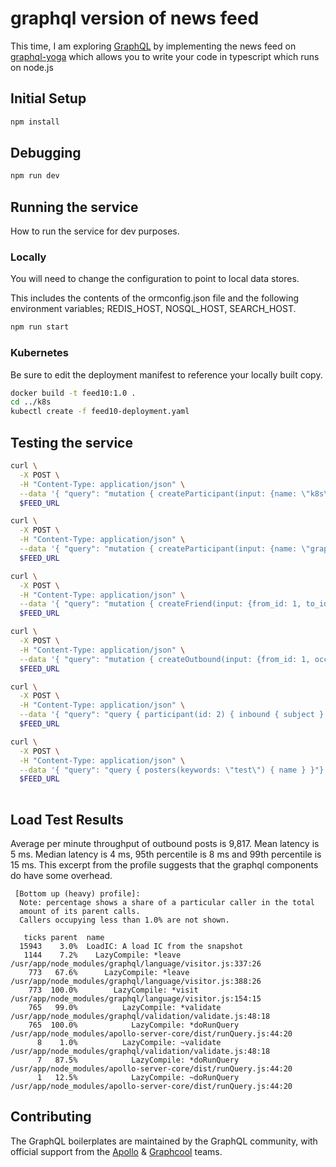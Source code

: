 # graphql version of news feed 

This time, I am exploring [GraphQL](https://graphql.org/) by implementing the news feed on [graphql-yoga](https://github.com/prisma/graphql-yoga) which allows you to write your code in typescript which runs on node.js

## Initial Setup

```bash
npm install
```

## Debugging

```bash
npm run dev
```

## Running the service

How to run the service for dev purposes.

### Locally

You will need to change the configuration to point to local data stores.

This includes the contents of the ormconfig.json file and the following environment variables; REDIS_HOST, NOSQL_HOST, SEARCH_HOST.

```bash
npm run start
```

### Kubernetes

Be sure to edit the deployment manifest to reference your locally built copy.

```bash
docker build -t feed10:1.0 . 
cd ../k8s
kubectl create -f feed10-deployment.yaml
```

## Testing the service

```bash
curl \
  -X POST \
  -H "Content-Type: application/json" \
  --data '{ "query": "mutation { createParticipant(input: {name: \"k8s\"}) { id } }"}' \
  $FEED_URL

curl \
  -X POST \
  -H "Content-Type: application/json" \
  --data '{ "query": "mutation { createParticipant(input: {name: \"graphql\"}) { id } }"}' \
  $FEED_URL

curl \
  -X POST \
  -H "Content-Type: application/json" \
  --data '{ "query": "mutation { createFriend(input: {from_id: 1, to_id: 2}) { to { id } } }"}' \
  $FEED_URL

curl \
  -X POST \
  -H "Content-Type: application/json" \
  --data '{ "query": "mutation { createOutbound(input: {from_id: 1, occurred: \"2019-09-12\", subject: \"test subject\", story: \"test story\"}) { from { id } } }" }' \
  $FEED_URL

curl \
  -X POST \
  -H "Content-Type: application/json" \
  --data '{ "query": "query { participant(id: 2) { inbound { subject } } }"}' \
  $FEED_URL

curl \
  -X POST \
  -H "Content-Type: application/json" \
  --data '{ "query": "query { posters(keywords: \"test\") { name } }"}' \
  $FEED_URL
  
```

## Load Test Results

Average per minute throughput of outbound posts is 9,817. Mean latency is 5 ms. Median latency is 4 ms, 95th percentile is 8 ms and 99th percentile is 15 ms. This excerpt from the profile suggests that the graphql components do have some overhead.

```
 [Bottom up (heavy) profile]:
  Note: percentage shows a share of a particular caller in the total
  amount of its parent calls.
  Callers occupying less than 1.0% are not shown.

   ticks parent  name
  15943    3.0%  LoadIC: A load IC from the snapshot
   1144    7.2%    LazyCompile: *leave /usr/app/node_modules/graphql/language/visitor.js:337:26
    773   67.6%      LazyCompile: *leave /usr/app/node_modules/graphql/language/visitor.js:388:26
    773  100.0%        LazyCompile: *visit /usr/app/node_modules/graphql/language/visitor.js:154:15
    765   99.0%          LazyCompile: *validate /usr/app/node_modules/graphql/validation/validate.js:48:18
    765  100.0%            LazyCompile: *doRunQuery /usr/app/node_modules/apollo-server-core/dist/runQuery.js:44:20
      8    1.0%          LazyCompile: ~validate /usr/app/node_modules/graphql/validation/validate.js:48:18
      7   87.5%            LazyCompile: *doRunQuery /usr/app/node_modules/apollo-server-core/dist/runQuery.js:44:20
      1   12.5%            LazyCompile: ~doRunQuery /usr/app/node_modules/apollo-server-core/dist/runQuery.js:44:20
```

## Contributing

The GraphQL boilerplates are maintained by the GraphQL community, with official support from the [Apollo](https://dev-blog.apollodata.com) & [Graphcool](https://blog.graph.cool/) teams.

